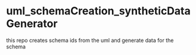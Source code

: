 # uml_schemaCreation_syntheticDataGenerator
this repo creates schema ids from the uml and generate data for the schema 
